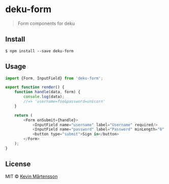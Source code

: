 # deku-form

> Form components for deku


## Install

```
$ npm install --save deku-form
```


## Usage

```js
import {Form, InputField} from 'deku-form';

export function render() {
	function handle(data, form) {
		console.log(data);
		//=> 'username=foo&password=unicorn'
	}

	return (
		<Form onSubmit={handle}>
			<InputField name="username" label="Username" required/>
			<InputField name="password" label="Password" minLength="6" required/>
			<button type="submit">Sign in</button>
		</Form>
	);
}
```


## License

MIT © [Kevin Mårtensson](http://github.com/kevva)
